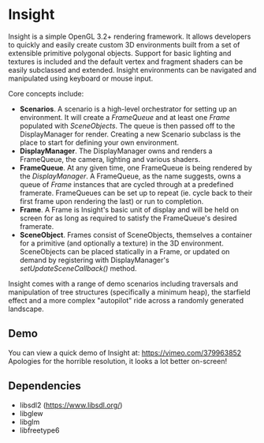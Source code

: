 # Insight

Insight is a simple OpenGL 3.2+ rendering framework. It allows developers to quickly and easily create custom 3D
environments built from a set of extensible primitive polygonal objects. Support for basic lighting and textures
is included and the default vertex and fragment shaders can be easily subclassed and extended. Insight environments
can be navigated and manipulated using keyboard or mouse input.

Core concepts include:

* **Scenarios**. A scenario is a high-level orchestrator for setting up an environment. It will create a *FrameQueue*
and at least one *Frame* populated with *SceneObjects*. The queue is then passed off to the DisplayManager for render.
Creating a new Scenario subclass is the place to start for defining your own environment.
* **DisplayManager**. The DisplayManager owns and renders a FrameQueue, the camera, lighting and various shaders.
* **FrameQueue**. At any given time, one FrameQueue is being rendered by the *DisplayManager*. A FrameQueue, as the
name suggests, owns a queue of *Frame* instances that are cycled through at a predefined framerate. FrameQueues can
be set up to repeat (ie. cycle back to their first frame upon rendering the last) or run to completion.
* **Frame**. A Frame is Insight's basic unit of display and will be held on screen for as long as required to satisfy
the FrameQueue's desired framerate.
* **SceneObject**. Frames consist of SceneObjects, themselves a container for a primitive (and optionally a texture)
in the 3D environment. SceneObjects can be placed statically in a Frame, or updated on demand by registering with
DisplayManager's *setUpdateSceneCallback()* method.

Insight comes with a range of demo scenarios including traversals and manipulation of tree structures (specifically
a minimum heap), the starfield effect and a more complex "autopilot" ride across a randomly generated landscape.

## Demo

You can view a quick demo of Insight at: https://vimeo.com/379963852  Apologies for the horrible resolution, it looks
a lot better on-screen!

## Dependencies

* libsdl2 (https://www.libsdl.org/)
* libglew
* libglm
* libfreetype6